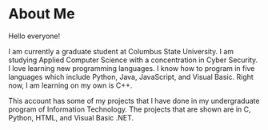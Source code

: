 # About Me


Hello everyone!

I am currently a graduate student at Columbus State University. I am studying Applied Computer Science with a concentration in Cyber Security. I love learning new programming languages. I know how to program in five languages which include Python, Java, JavaScript, and Visual Basic. Right now, I am learning on my own is C++. 

This account has some of my projects that I have done in my undergraduate program of Information Technology. The projects that are shown are in C, Python, HTML, and Visual Basic .NET. 

